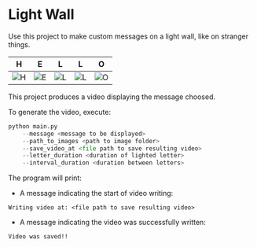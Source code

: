 # Light Wall

Use this project to make custom messages on a light wall, like on stranger things. 

| H | E | L | L | O |
|---|---|---|---|---|
| ![H](images/h.png) | ![E](images/e.png) | ![L](images/l.png) | ![L](images/l.png) | ![O](images/o.png) |

This project produces a video displaying the message choosed.

To generate the video, execute:
```python
python main.py
    --message <message to be displayed>
    --path_to_images <path to image folder>
    --save_video_at <file path to save resulting video>
    --letter_duration <duration of lighted letter>
    --interval_duration <duration between letters>
```

The program will print:
  * A message indicating the start of video writing:
  ```
  Writing video at: <file path to save resulting video>
  ``` 
  * A message indicating the video was successfully written:
  ```
  Video was saved!!
  ```